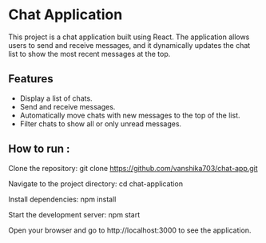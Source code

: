 # Chat Application

This project is a chat application built using React. The application allows users to send and receive messages, and it dynamically updates the chat list to show the most recent messages at the top.

## Features

- Display a list of chats.
- Send and receive messages.
- Automatically move chats with new messages to the top of the list.
- Filter chats to show all or only unread messages.


## How to run :
Clone the repository:
git clone https://github.com/vanshika703/chat-app.git

Navigate to the project directory:
cd chat-application

Install dependencies:
npm install

Start the development server:
npm start

Open your browser and go to http://localhost:3000 to see the application.

